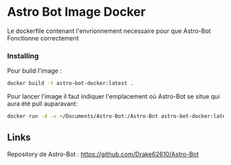 # Astro Bot Image Docker

Le dockerfile contenant l'envrionnement necessaire pour que Astro-Bot Fonctionne correctement

### Installing

Pour build l'image :
```bash
docker build -t astro-bot-docker:latest .
```

Pour lancer l'image il faut indiquer l'emplacement où Astro-Bot se situe qui aura été pull auparavant:
```bash
docker run -d -v ~/Documents/Astro-Bot:/Astro-Bot astro-bot-docker:latest
```

## Links

Repository de Astro-Bot : https://github.com/Drake62610/Astro-Bot



